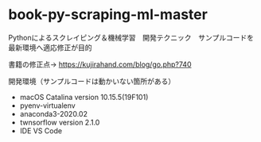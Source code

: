 # book-py-scraping-ml-master
Pythonによるスクレイピング＆機械学習　開発テクニック　サンプルコードを最新環境へ適応修正が目的

書籍の修正点→ https://kujirahand.com/blog/go.php?740

開発環境（サンプルコードは動かいない箇所がある）
 - macOS Catalina version 10.15.5(19F101)
 - pyenv-virtualenv
 - anaconda3-2020.02
 - twnsorflow version 2.1.0
 - IDE VS Code
